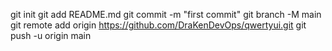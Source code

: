 git init
git add README.md
git commit -m "first commit"
git branch -M main
git remote add origin https://github.com/DraKenDevOps/qwertyui.git
git push -u origin main